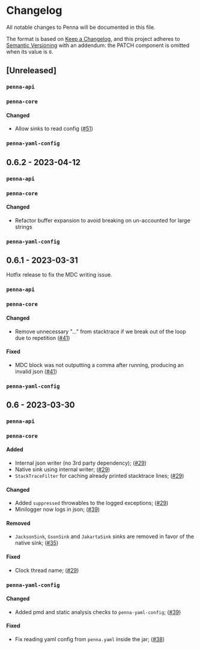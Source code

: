 # Changelog

All notable changes to Penna will be documented in this file.

The format is based on [Keep a Changelog](https://keepachangelog.com/en/1.0.0/),
and this project adheres to [Semantic Versioning](https://semver.org/spec/v2.0.0.html) with an addendum:
the PATCH component is omitted when its value is `0`.

## [Unreleased]

### `penna-api`

### `penna-core`

#### Changed

- Allow sinks to read config ([#51](https://github.com/hkupty/penna/pull/51))

### `penna-yaml-config`

## 0.6.2 - 2023-04-12

### `penna-api`

### `penna-core`

#### Changed

- Refactor buffer expansion to avoid breaking on un-accounted for large strings

### `penna-yaml-config`

## 0.6.1 - 2023-03-31

Hotfix release to fix the MDC writing issue.

### `penna-api`

### `penna-core`

#### Changed

- Remove unnecessary "..." from stacktrace if we break out of the loop due to repetition ([#41](https://github.com/hkupty/penna/pull/41))

#### Fixed

- MDC block was not outputting a comma after running, producing an invalid json ([#41](https://github.com/hkupty/penna/pull/41))

### `penna-yaml-config`

## 0.6 - 2023-03-30

### `penna-api`

### `penna-core`

#### Added

- Internal json writer (no 3rd party dependency); ([#29](https://github.com/hkupty/penna/pull/29))
- Native sink using internal writer; ([#29](https://github.com/hkupty/penna/pull/29))
- `StackTraceFilter` for caching already printed stacktrace lines; ([#29](https://github.com/hkupty/penna/pull/29))

#### Changed

- Added `suppressed` throwables to the logged exceptions; ([#29](https://github.com/hkupty/penna/pull/29))
- Minilogger now logs in json; ([#39](https://github.com/hkupty/penna/pull/39))

#### Removed

- `JacksonSink`, `GsonSink` and `JakartaSink` sinks are removed in favor of the native sink; ([#35](https://github.com/hkupty/penna/pull/35))

#### Fixed

- Clock thread name; ([#29](https://github.com/hkupty/penna/pull/29))

### `penna-yaml-config`

#### Changed

- Added pmd and static analysis checks to `penna-yaml-config`; ([#39](https://github.com/hkupty/penna/pull/39))

#### Fixed

- Fix reading yaml config from `penna.yaml` inside the jar; ([#38](https://github.com/hkupty/penna/pull/38))
